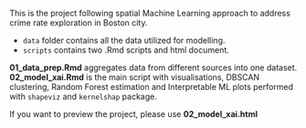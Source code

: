 This is the project following spatial Machine Learning approach to address crime rate exploration in Boston city. 

* `data` folder contains all the data utilized for modelling.
* `scripts` contains two .Rmd scripts and html document.

**01_data_prep.Rmd** aggregates data from different sources into one dataset. <br />
**02_model_xai.Rmd** is the main script with visualisations, DBSCAN clustering, Random Forest estimation and Interpretable ML plots performed with `shapeviz` and `kernelshap` package. 

If you want to preview the project, please use **02_model_xai.html**
